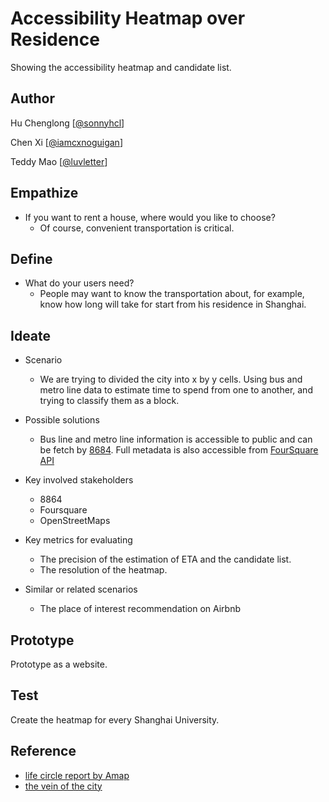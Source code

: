 # Accessibility Heatmap over Residence

Showing the accessibility heatmap and candidate list.

## Author

Hu Chenglong [[@sonnyhcl](github.com/sonnyhcl)]

Chen Xi [[@iamcxnoguigan](github.com/iamcxnoguigan)]

Teddy Mao [[@luvletter](github.com/luvletter)]

## Empathize

- If you want to rent a house, where would you like to choose?
  - Of course, convenient transportation is critical.

## Define

- What do your users need?
  - People may want to know the transportation about, for example, know how long will take for start from his residence in Shanghai.

## Ideate

- Scenario
  - We are trying to divided the city into x by y cells. Using bus and metro line data to estimate time to spend from one to another, and trying to classify them as a block. 

- Possible solutions
  - Bus line and metro line information is accessible to public and can be fetch by [8684](http://www.8684.cn/). Full metadata is also accessible from [FourSquare API](https://developer.foursquare.com/places-api)

- Key involved stakeholders
  - 8864
  - Foursquare
  - OpenStreetMaps

- Key metrics for evaluating
  - The precision of the estimation of ETA and the candidate list.
  - The resolution of the heatmap.

- Similar or related scenarios
  - The place of interest recommendation on Airbnb

## Prototype

Prototype as a website.

## Test

Create the heatmap for every Shanghai University.

## Reference
- [life circle report by Amap](http://report.amap.com/mobile/life.do)
- [the vein of the city](https://www.96486d9b.xyz/City-Vein/html/shanghai.html)